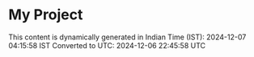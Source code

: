 # My Project

This content is dynamically generated in Indian Time (IST): 2024-12-07 04:15:58 IST
Converted to UTC: 2024-12-06 22:45:58 UTC
